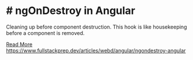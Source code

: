 # # ngOnDestroy in Angular

Cleaning up before component destruction. This hook is like housekeeping before a component is removed.

[Read More](https://www.fullstackprep.dev/articles/webd/angular/ngondestroy-angular) https://www.fullstackprep.dev/articles/webd/angular/ngondestroy-angular